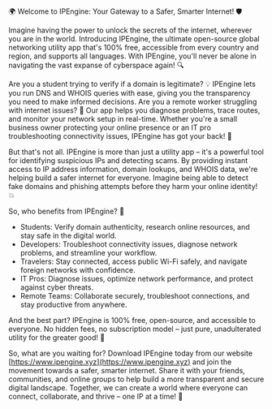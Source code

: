 🌍 Welcome to IPEngine: Your Gateway to a Safer, Smarter Internet! 🛡️

Imagine having the power to unlock the secrets of the internet, wherever you are in the world. Introducing IPEngine, the ultimate open-source global networking utility app that's 100% free, accessible from every country and region, and supports all languages. With IPEngine, you'll never be alone in navigating the vast expanse of cyberspace again! 🔍

Are you a student trying to verify if a domain is legitimate? 💡 IPEngine lets you run DNS and WHOIS queries with ease, giving you the transparency you need to make informed decisions. Are you a remote worker struggling with internet issues? 📡 Our app helps you diagnose problems, trace routes, and monitor your network setup in real-time. Whether you're a small business owner protecting your online presence or an IT pro troubleshooting connectivity issues, IPEngine has got your back! 🚀

But that's not all. IPEngine is more than just a utility app – it's a powerful tool for identifying suspicious IPs and detecting scams. By providing instant access to IP address information, domain lookups, and WHOIS data, we're helping build a safer internet for everyone. Imagine being able to detect fake domains and phishing attempts before they harm your online identity! 💥

So, who benefits from IPEngine? 🤔

* Students: Verify domain authenticity, research online resources, and stay safe in the digital world.
* Developers: Troubleshoot connectivity issues, diagnose network problems, and streamline your workflow.
* Travelers: Stay connected, access public Wi-Fi safely, and navigate foreign networks with confidence.
* IT Pros: Diagnose issues, optimize network performance, and protect against cyber threats.
* Remote Teams: Collaborate securely, troubleshoot connections, and stay productive from anywhere.

And the best part? IPEngine is 100% free, open-source, and accessible to everyone. No hidden fees, no subscription model – just pure, unadulterated utility for the greater good! 🌈

So, what are you waiting for? Download IPEngine today from our website [https://www.ipengine.xyz](https://www.ipengine.xyz) and join the movement towards a safer, smarter internet. Share it with your friends, communities, and online groups to help build a more transparent and secure digital landscape. Together, we can create a world where everyone can connect, collaborate, and thrive – one IP at a time! 🌟